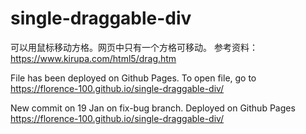 # single-draggable-div

可以用鼠标移动方格。网页中只有一个方格可移动。
参考资料：
https://www.kirupa.com/html5/drag.htm

File has been deployed on Github Pages. 
To open file, go to https://florence-100.github.io/single-draggable-div/

New commit on 19 Jan on fix-bug branch. Deployed on Github Pages https://florence-100.github.io/single-draggable-div/
